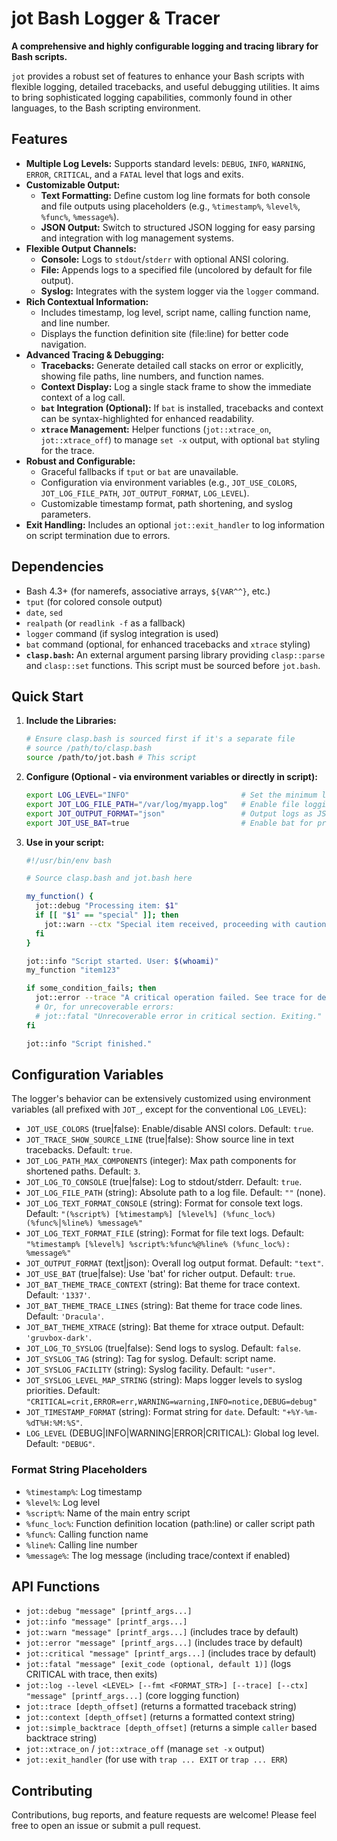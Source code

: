 # jot Bash Logger & Tracer

**A comprehensive and highly configurable logging and tracing library for Bash scripts.**

`jot` provides a robust set of features to enhance your Bash scripts with flexible logging, detailed tracebacks, and useful debugging utilities. It aims to bring sophisticated logging capabilities, commonly found in other languages, to the Bash scripting environment.

## Features

* **Multiple Log Levels:** Supports standard levels: `DEBUG`, `INFO`, `WARNING`, `ERROR`, `CRITICAL`, and a `FATAL` level that logs and exits.
* **Customizable Output:**
  * **Text Formatting:** Define custom log line formats for both console and file outputs using placeholders (e.g., `%timestamp%`, `%level%`, `%func%`, `%message%`).
  * **JSON Output:** Switch to structured JSON logging for easy parsing and integration with log management systems.
* **Flexible Output Channels:**
  * **Console:** Logs to `stdout`/`stderr` with optional ANSI coloring.
  * **File:** Appends logs to a specified file (uncolored by default for file output).
  * **Syslog:** Integrates with the system logger via the `logger` command.
* **Rich Contextual Information:**
  * Includes timestamp, log level, script name, calling function name, and line number.
  * Displays the function definition site (file:line) for better code navigation.
* **Advanced Tracing & Debugging:**
  * **Tracebacks:** Generate detailed call stacks on error or explicitly, showing file paths, line numbers, and function names.
  * **Context Display:** Log a single stack frame to show the immediate context of a log call.
  * **`bat` Integration (Optional):** If `bat` is installed, tracebacks and context can be syntax-highlighted for enhanced readability.
  * **`xtrace` Management:** Helper functions (`jot::xtrace_on`, `jot::xtrace_off`) to manage `set -x` output, with optional `bat` styling for the trace.
* **Robust and Configurable:**
  * Graceful fallbacks if `tput` or `bat` are unavailable.
  * Configuration via environment variables (e.g., `JOT_USE_COLORS`, `JOT_LOG_FILE_PATH`, `JOT_OUTPUT_FORMAT`, `LOG_LEVEL`).
  * Customizable timestamp format, path shortening, and syslog parameters.
* **Exit Handling:** Includes an optional `jot::exit_handler` to log information on script termination due to errors.

## Dependencies

* Bash 4.3+ (for namerefs, associative arrays, `${VAR^^}`, etc.)
* `tput` (for colored console output)
* `date`, `sed`
* `realpath` (or `readlink -f` as a fallback)
* `logger` command (if syslog integration is used)
* `bat` command (optional, for enhanced tracebacks and `xtrace` styling)
* **`clasp.bash`:** An external argument parsing library providing `clasp::parse` and `clasp::set` functions. This script must be sourced before `jot.bash`.

## Quick Start

1. **Include the Libraries:**
  
    ```bash
    # Ensure clasp.bash is sourced first if it's a separate file
    # source /path/to/clasp.bash 
    source /path/to/jot.bash # This script
    ```

2. **Configure (Optional - via environment variables or directly in script):**
  
    ```bash
    export LOG_LEVEL="INFO"                         # Set the minimum log level to display
    export JOT_LOG_FILE_PATH="/var/log/myapp.log"   # Enable file logging
    export JOT_OUTPUT_FORMAT="json"                 # Output logs as JSON
    export JOT_USE_BAT=true                         # Enable bat for pretty traces if installed
    ```

3. **Use in your script:**
  
    ```bash
    #!/usr/bin/env bash

    # Source clasp.bash and jot.bash here

    my_function() {
      jot::debug "Processing item: $1"
      if [[ "$1" == "special" ]]; then
        jot::warn --ctx "Special item received, proceeding with caution."
      fi
    }

    jot::info "Script started. User: $(whoami)"
    my_function "item123"

    if some_condition_fails; then
      jot::error --trace "A critical operation failed. See trace for details."
      # Or, for unrecoverable errors:
      # jot::fatal "Unrecoverable error in critical section. Exiting." 127
    fi

    jot::info "Script finished."
    ```

## Configuration Variables

The logger's behavior can be extensively customized using environment variables (all prefixed with `JOT_`, except for the conventional `LOG_LEVEL`):

* `JOT_USE_COLORS` (true|false): Enable/disable ANSI colors. Default: `true`.
* `JOT_TRACE_SHOW_SOURCE_LINE` (true|false): Show source line in text tracebacks. Default: `true`.
* `JOT_LOG_PATH_MAX_COMPONENTS` (integer): Max path components for shortened paths. Default: `3`.
* `JOT_LOG_TO_CONSOLE` (true|false): Log to stdout/stderr. Default: `true`.
* `JOT_LOG_FILE_PATH` (string): Absolute path to a log file. Default: `""` (none).
* `JOT_LOG_TEXT_FORMAT_CONSOLE` (string): Format for console text logs.
    Default: `"(%script%) [%timestamp%] [%level%] (%func_loc%) (%func%│%line%) %message%"`
* `JOT_LOG_TEXT_FORMAT_FILE` (string): Format for file text logs.
    Default: `"%timestamp% [%level%] %script%:%func%@%line% (%func_loc%): %message%"`
* `JOT_OUTPUT_FORMAT` (text|json): Overall log output format. Default: `"text"`.
* `JOT_USE_BAT` (true|false): Use 'bat' for richer output. Default: `true`.
* `JOT_BAT_THEME_TRACE_CONTEXT` (string): Bat theme for trace context. Default: `'1337'`.
* `JOT_BAT_THEME_TRACE_LINES` (string): Bat theme for trace code lines. Default: `'Dracula'`.
* `JOT_BAT_THEME_XTRACE` (string): Bat theme for xtrace output. Default: `'gruvbox-dark'`.
* `JOT_LOG_TO_SYSLOG` (true|false): Send logs to syslog. Default: `false`.
* `JOT_SYSLOG_TAG` (string): Tag for syslog. Default: script name.
* `JOT_SYSLOG_FACILITY` (string): Syslog facility. Default: `"user"`.
* `JOT_SYSLOG_LEVEL_MAP_STRING` (string): Maps logger levels to syslog priorities.
    Default: `"CRITICAL=crit,ERROR=err,WARNING=warning,INFO=notice,DEBUG=debug"`
* `JOT_TIMESTAMP_FORMAT` (string): Format string for `date`. Default: `"+%Y-%m-%dT%H:%M:%S"`.
* `LOG_LEVEL` (DEBUG|INFO|WARNING|ERROR|CRITICAL): Global log level. Default: `"DEBUG"`.

### Format String Placeholders

* `%timestamp%`: Log timestamp
* `%level%`: Log level
* `%script%`: Name of the main entry script
* `%func_loc%`: Function definition location (path:line) or caller script path
* `%func%`: Calling function name
* `%line%`: Calling line number
* `%message%`: The log message (including trace/context if enabled)

## API Functions

* `jot::debug "message" [printf_args...]`
* `jot::info "message" [printf_args...]`
* `jot::warn "message" [printf_args...]` (includes trace by default)
* `jot::error "message" [printf_args...]` (includes trace by default)
* `jot::critical "message" [printf_args...]` (includes trace by default)
* `jot::fatal "message" [exit_code (optional, default 1)]` (logs CRITICAL with trace, then exits)
* `jot::log --level <LEVEL> [--fmt <FORMAT_STR>] [--trace] [--ctx] "message" [printf_args...]` (core logging function)
* `jot::trace [depth_offset]` (returns a formatted traceback string)
* `jot::context [depth_offset]` (returns a formatted context string)
* `jot::simple_backtrace [depth_offset]` (returns a simple `caller` based backtrace string)
* `jot::xtrace_on` / `jot::xtrace_off` (manage `set -x` output)
* `jot::exit_handler` (for use with `trap ... EXIT` or `trap ... ERR`)

## Contributing

Contributions, bug reports, and feature requests are welcome! Please feel free to open an issue or submit a pull request.
